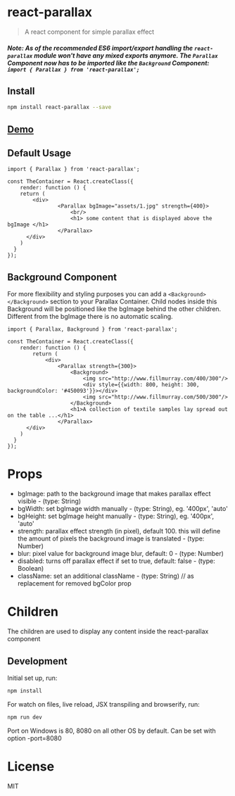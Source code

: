 # react-parallax

> A react component for simple parallax effect

##### Note: As of the recommended ES6 import/export handling the `react-parallax` module won't have any mixed exports anymore. The `Parallax` Component now has to be imported like the `Background` Component: ```import { Parallax } from 'react-parallax';```

## Install

```sh
npm install react-parallax --save
```

## [Demo](http://rrutsche.github.io/#parallax)

## Default Usage

```
import { Parallax } from 'react-parallax';

const TheContainer = React.createClass({
	render: function () {
  	return (
    	<div>
				<Parallax bgImage="assets/1.jpg" strength={400}>
					<br/>
					<h1> some content that is displayed above the bgImage </h1>
				</Parallax>
      </div>
    )
  }
});
```
## Background Component

For more flexibility and styling purposes you can add a ```<Background></Background>``` section to your Parallax Container. Child nodes inside this Background will be positioned like the bgImage behind the other children. Different from the bgImage there is no automatic scaling.
```
import { Parallax, Background } from 'react-parallax';

const TheContainer = React.createClass({
	render: function () {
    	return (
			<div>
				<Parallax strength={300}>
					<Background>
						<img src="http://www.fillmurray.com/400/300"/>
						<div style={{width: 800, height: 300, backgroundColor: '#450093'}}></div>
						<img src="http://www.fillmurray.com/500/300"/>
					</Background>
					<h1>A collection of textile samples lay spread out on the table ...</h1>
				</Parallax>
      </div>
    )
  }
});
```

# Props

* bgImage: path to the background image that makes parallax effect visible - (type: String)
* bgWidth: set bgImage width manually - (type: String), eg. '400px', 'auto'
* bgHeight: set bgImage height manually - (type: String), eg. '400px', 'auto'
* strength: parallax effect strength (in pixel), default 100. this will define the amount of pixels the background image is translated - (type: Number)
* blur: pixel value for background image blur, default: 0 - (type: Number)
* disabled: turns off parallax effect if set to true, default: false - (type: Boolean)
* className: set an additional className - (type: String) // as replacement for removed bgColor prop



# Children

The children are used to display any content inside the react-parallax component

## Development

Initial set up, run:
    
```sh
npm install
```

For watch on files, live reload, JSX transpiling and browserify, run:

```sh
npm run dev
```
Port on Windows is 80, 8080 on all other OS by default. Can be set with option -port=8080

# License

MIT

